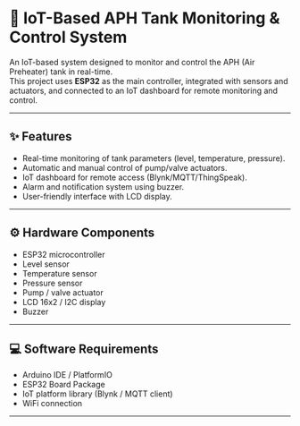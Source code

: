 # 📡 IoT-Based APH Tank Monitoring & Control System

An IoT-based system designed to monitor and control the APH (Air Preheater) tank in real-time.  
This project uses **ESP32** as the main controller, integrated with sensors and actuators, and connected to an IoT dashboard for remote monitoring and control.

---

## ✨ Features
- Real-time monitoring of tank parameters (level, temperature, pressure).
- Automatic and manual control of pump/valve actuators.
- IoT dashboard for remote access (Blynk/MQTT/ThingSpeak).
- Alarm and notification system using buzzer.
- User-friendly interface with LCD display.

---

## ⚙️ Hardware Components
- ESP32 microcontroller  
- Level sensor  
- Temperature sensor  
- Pressure sensor  
- Pump / valve actuator  
- LCD 16x2 / I2C display  
- Buzzer  

---

## 💻 Software Requirements
- Arduino IDE / PlatformIO  
- ESP32 Board Package  
- IoT platform library (Blynk / MQTT client)  
- WiFi connection  

---

